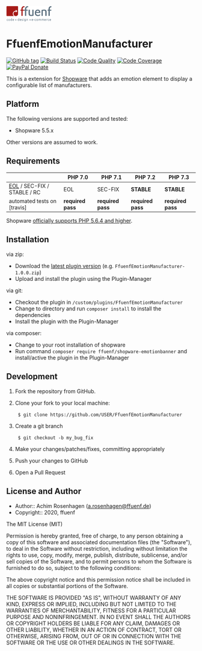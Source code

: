 <a href="http://www.ffuenf.de" title="ffuenf - code • design • e-commerce"><img src="https://github.com/ffuenf/Ffuenf_Common/blob/master/skin/adminhtml/default/default/ffuenf/ffuenf.png" alt="ffuenf - code • design • e-commerce" /></a>

FfuenfEmotionManufacturer
=========================
[![GitHub tag](https://img.shields.io/github/tag/ffuenf/FfuenfEmotionManufacturer.svg)](https://github.com/ffuenf/FfuenfEmotionManufacturer)
[![Build Status](https://img.shields.io/travis/ffuenf/FfuenfEmotionManufacturer.svg)](https://travis-ci.org/ffuenf/FfuenfEmotionManufacturer)
[![Code Quality](https://scrutinizer-ci.com/g/ffuenf/FfuenfEmotionManufacturer/badges/quality-score.png?b=master)](https://scrutinizer-ci.com/g/ffuenf/FfuenfEmotionManufacturer/?branch=master)
[![Code Coverage](https://scrutinizer-ci.com/g/ffuenf/FfuenfEmotionManufacturer/badges/coverage.png?b=master)](https://scrutinizer-ci.com/g/ffuenf/FfuenfEmotionManufacturer/?branch=master)
[![PayPal Donate](https://img.shields.io/badge/paypal-donate-blue.svg)](https://www.paypal.com/cgi-bin/webscr?cmd=_s-xclick&hosted_button_id=J2PQS2WLT2Y8W&item_name=Shopware%20Extension%3a%20FfuenfEmotionManufacturer&item_number=FfuenfEmotionManufacturer&currency_code=EUR)

This is a extension for [Shopware](https://de.shopware.com/) that adds an emotion element to display a configurable list of manufacturers.

Platform
--------

The following versions are supported and tested:

* Shopware 5.5.x

Other versions are assumed to work.

Requirements
------------

|                                                                              | PHP 7.0           | PHP 7.1           | PHP 7.2           | PHP 7.3           |
| ---------------------------------------------------------------------------- | ----------------- | ----------------- | ----------------- | ----------------- |
| [EOL](https://secure.php.net/supported-versions.php) / SEC-FIX / STABLE / RC | EOL               | SEC-FIX           | **STABLE**        | **STABLE**        |
| automated tests on [travis]                                                  | **required pass** | **required pass** | **required pass** | **required pass** |

Shopware [officially supports PHP 5.6.4 and higher](https://community.shopware.com/Systemanforderungen_detail_1840.html#Server).

Installation
------------

via zip:

* Download the [latest plugin version](https://github.com/Ffuenf/FfuenfEmotionManufacturer/releases/latest/) (e.g. `FfuenfEmotionManufacturer-1.0.0.zip`)
* Upload and install the plugin using the Plugin-Manager

via git:

* Checkout the plugin in `/custom/plugins/FfuenfEmotionManufacturer`
* Change to directory and run `composer install` to install the dependencies
* Install the plugin with the Plugin-Manager

via composer:

* Change to your root installation of shopware
* Run command `composer require ffuenf/shopware-emotionbanner` and install/active the plugin in the Plugin-Manager

Development
-----------
1. Fork the repository from GitHub.
2. Clone your fork to your local machine:

        $ git clone https://github.com/USER/FfuenfEmotionManufacturer

3. Create a git branch

        $ git checkout -b my_bug_fix

4. Make your changes/patches/fixes, committing appropriately
5. Push your changes to GitHub
6. Open a Pull Request

License and Author
------------------

- Author:: Achim Rosenhagen (<a.rosenhagen@ffuenf.de>)
- Copyright:: 2020, ffuenf

The MIT License (MIT)

Permission is hereby granted, free of charge, to any person obtaining a copy
of this software and associated documentation files (the "Software"), to deal
in the Software without restriction, including without limitation the rights
to use, copy, modify, merge, publish, distribute, sublicense, and/or sell
copies of the Software, and to permit persons to whom the Software is
furnished to do so, subject to the following conditions:

The above copyright notice and this permission notice shall be included in all
copies or substantial portions of the Software.

THE SOFTWARE IS PROVIDED "AS IS", WITHOUT WARRANTY OF ANY KIND, EXPRESS OR
IMPLIED, INCLUDING BUT NOT LIMITED TO THE WARRANTIES OF MERCHANTABILITY,
FITNESS FOR A PARTICULAR PURPOSE AND NONINFRINGEMENT. IN NO EVENT SHALL THE
AUTHORS OR COPYRIGHT HOLDERS BE LIABLE FOR ANY CLAIM, DAMAGES OR OTHER
LIABILITY, WHETHER IN AN ACTION OF CONTRACT, TORT OR OTHERWISE, ARISING FROM,
OUT OF OR IN CONNECTION WITH THE SOFTWARE OR THE USE OR OTHER DEALINGS IN THE
SOFTWARE.